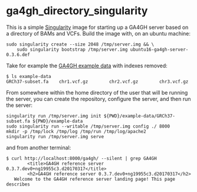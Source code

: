 # ga4gh_directory_singularity

This is a simple [Singularity](http://singularity.lbl.gov) image for starting up a GA4GH server based on a directory of BAMs and VCFs.
Build the image with, on an ubuntu machine:

```
sudo singularity create --size 2048 /tmp/server.img && \
    sudo singularity bootstrap /tmp/server.img ubuntu16-ga4gh-server-0.3.6.def
```

Take for example the [GA4GH example data](https://github.com/ga4gh/server/releases/download/data/ga4gh-example-data_4.6.tar) with
indexes removed:

```
$ ls example-data
GRCh37-subset.fa    chr1.vcf.gz        chr2.vcf.gz        chr3.vcf.gz
```

From somewhere within the home directory of the user that will be running the server, you can create the repository, configure
the server, and then run the server:

```
singularity run /tmp/server.img init ${PWD}/example-data/GRCh37-subset.fa ${PWD}/example-data
sudo singularity run --writable /tmp/server.img config ./ 8000
mkdir -p /tmp/lock /tmp/log /tmp/run /tmp/log/apache2
singularity run /tmp/server.img serve
```

and from another terminal:
```
$ curl http://localhost:8000/ga4gh/ --silent | grep GA4GH
        <title>GA4GH reference server 0.3.7.dev0+ng19955c3.d20170317</title>
        <h2>GA4GH reference server 0.3.7.dev0+ng19955c3.d20170317</h2>
   Welcome to the GA4GH reference server landing page! This page describes
```
